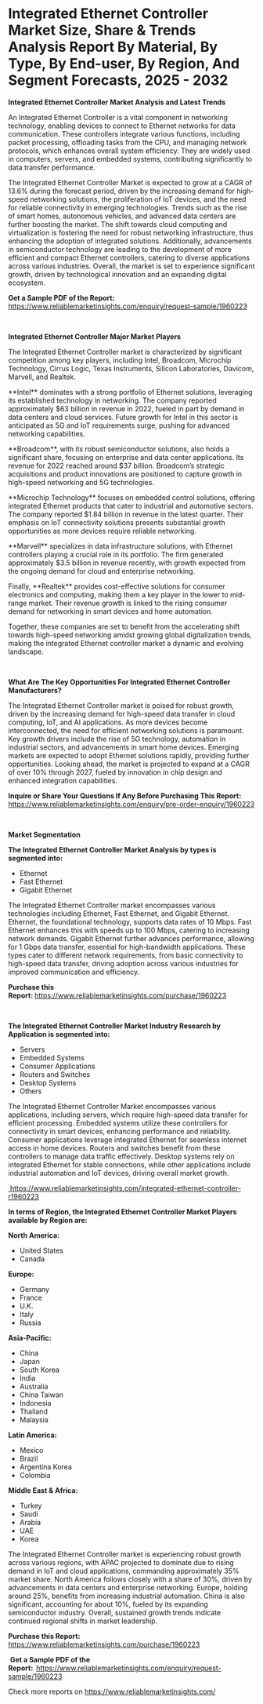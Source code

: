 <p><h1>Integrated Ethernet Controller Market Size, Share & Trends Analysis Report By Material, By Type, By End-user, By Region, And Segment Forecasts, 2025 - 2032</h1></p><p><strong>Integrated Ethernet Controller Market Analysis and Latest Trends</strong></p>
<p><p>An Integrated Ethernet Controller is a vital component in networking technology, enabling devices to connect to Ethernet networks for data communication. These controllers integrate various functions, including packet processing, offloading tasks from the CPU, and managing network protocols, which enhances overall system efficiency. They are widely used in computers, servers, and embedded systems, contributing significantly to data transfer performance.</p><p>The Integrated Ethernet Controller Market is expected to grow at a CAGR of 13.6% during the forecast period, driven by the increasing demand for high-speed networking solutions, the proliferation of IoT devices, and the need for reliable connectivity in emerging technologies. Trends such as the rise of smart homes, autonomous vehicles, and advanced data centers are further boosting the market. The shift towards cloud computing and virtualization is fostering the need for robust networking infrastructure, thus enhancing the adoption of integrated solutions. Additionally, advancements in semiconductor technology are leading to the development of more efficient and compact Ethernet controllers, catering to diverse applications across various industries. Overall, the market is set to experience significant growth, driven by technological innovation and an expanding digital ecosystem.</p></p>
<p><strong>Get a Sample PDF of the Report:&nbsp;</strong> <a href="https://www.reliablemarketinsights.com/enquiry/request-sample/1960223?utm_campaign=1887&utm_medium=2&utm_source=Github&utm_content=ia&utm_term=12022025&utm_id=integrated-ethernet-controller">https://www.reliablemarketinsights.com/enquiry/request-sample/1960223</a></p>
<p>&nbsp;</p>
<p><strong>Integrated Ethernet Controller Major Market Players</strong></p>
<p><p>The Integrated Ethernet Controller market is characterized by significant competition among key players, including Intel, Broadcom, Microchip Technology, Cirrus Logic, Texas Instruments, Silicon Laboratories, Davicom, Marvell, and Realtek. </p><p>**Intel** dominates with a strong portfolio of Ethernet solutions, leveraging its established technology in networking. The company reported approximately $63 billion in revenue in 2022, fueled in part by demand in data centers and cloud services. Future growth for Intel in this sector is anticipated as 5G and IoT requirements surge, pushing for advanced networking capabilities.</p><p>**Broadcom**, with its robust semiconductor solutions, also holds a significant share, focusing on enterprise and data center applications. Its revenue for 2022 reached around $37 billion. Broadcom’s strategic acquisitions and product innovations are positioned to capture growth in high-speed networking and 5G technologies.</p><p>**Microchip Technology** focuses on embedded control solutions, offering integrated Ethernet products that cater to industrial and automotive sectors. The company reported $1.84 billion in revenue in the latest quarter. Their emphasis on IoT connectivity solutions presents substantial growth opportunities as more devices require reliable networking.</p><p>**Marvell** specializes in data infrastructure solutions, with Ethernet controllers playing a crucial role in its portfolio. The firm generated approximately $3.5 billion in revenue recently, with growth expected from the ongoing demand for cloud and enterprise networking.</p><p>Finally, **Realtek** provides cost-effective solutions for consumer electronics and computing, making them a key player in the lower to mid-range market. Their revenue growth is linked to the rising consumer demand for networking in smart devices and home automation.</p><p>Together, these companies are set to benefit from the accelerating shift towards high-speed networking amidst growing global digitalization trends, making the integrated Ethernet controller market a dynamic and evolving landscape.</p></p>
<p>&nbsp;</p>
<p><strong>What Are The Key Opportunities For Integrated Ethernet Controller Manufacturers?</strong></p>
<p><p>The Integrated Ethernet Controller market is poised for robust growth, driven by the increasing demand for high-speed data transfer in cloud computing, IoT, and AI applications. As more devices become interconnected, the need for efficient networking solutions is paramount. Key growth drivers include the rise of 5G technology, automation in industrial sectors, and advancements in smart home devices. Emerging markets are expected to adopt Ethernet solutions rapidly, providing further opportunities. Looking ahead, the market is projected to expand at a CAGR of over 10% through 2027, fueled by innovation in chip design and enhanced integration capabilities.</p></p>
<p><strong>Inquire or Share Your Questions If Any Before Purchasing This Report:</strong> <a href="https://www.reliablemarketinsights.com/enquiry/pre-order-enquiry/1960223?utm_campaign=1887&utm_medium=2&utm_source=Github&utm_content=ia&utm_term=12022025&utm_id=integrated-ethernet-controller">https://www.reliablemarketinsights.com/enquiry/pre-order-enquiry/1960223</a></p>
<p>&nbsp;</p>
<p><strong>Market Segmentation</strong></p>
<p><strong>The Integrated Ethernet Controller Market Analysis by types is segmented into:</strong></p>
<p><ul><li>Ethernet</li><li>Fast Ethernet</li><li>Gigabit Ethernet</li></ul></p>
<p><p>The Integrated Ethernet Controller market encompasses various technologies including Ethernet, Fast Ethernet, and Gigabit Ethernet. Ethernet, the foundational technology, supports data rates of 10 Mbps. Fast Ethernet enhances this with speeds up to 100 Mbps, catering to increasing network demands. Gigabit Ethernet further advances performance, allowing for 1 Gbps data transfer, essential for high-bandwidth applications. These types cater to different network requirements, from basic connectivity to high-speed data transfer, driving adoption across various industries for improved communication and efficiency.</p></p>
<p><strong>Purchase this Report:&nbsp;</strong><a href="https://www.reliablemarketinsights.com/purchase/1960223?utm_campaign=1887&utm_medium=2&utm_source=Github&utm_content=ia&utm_term=12022025&utm_id=integrated-ethernet-controller">https://www.reliablemarketinsights.com/purchase/1960223</a></p>
<p>&nbsp;</p>
<p><strong>The Integrated Ethernet Controller Market Industry Research by Application is segmented into:</strong></p>
<p><ul><li>Servers</li><li>Embedded Systems</li><li>Consumer Applications</li><li>Routers and Switches</li><li>Desktop Systems</li><li>Others</li></ul></p>
<p><p>The Integrated Ethernet Controller Market encompasses various applications, including servers, which require high-speed data transfer for efficient processing. Embedded systems utilize these controllers for connectivity in smart devices, enhancing performance and reliability. Consumer applications leverage integrated Ethernet for seamless internet access in home devices. Routers and switches benefit from these controllers to manage data traffic effectively. Desktop systems rely on integrated Ethernet for stable connections, while other applications include industrial automation and IoT devices, driving overall market growth.</p></p>
<p><a href="https://www.reliablemarketinsights.com/integrated-ethernet-controller-r1960223?utm_campaign=1887&utm_medium=2&utm_source=Github&utm_content=ia&utm_term=12022025&utm_id=integrated-ethernet-controller">&nbsp;https://www.reliablemarketinsights.com/integrated-ethernet-controller-r1960223</a></p>
<p><strong>In terms of Region, the Integrated Ethernet Controller Market Players available by Region are:</strong></p>
<p>
    <p> <strong> North America: </strong>
        <ul>
            <li>United States</li>
            <li>Canada</li>
        </ul>
        </p> 
    <p> <strong> Europe: </strong>
        <ul>
            <li>Germany</li>
            <li>France</li>
            <li>U.K.</li>
            <li>Italy</li>
            <li>Russia</li>
        </ul>
        </p> 
    <p> <strong> Asia-Pacific: </strong>
        <ul>
            <li>China</li>
            <li>Japan</li>
            <li>South Korea</li>
            <li>India</li>
            <li>Australia</li>
            <li>China Taiwan</li>
            <li>Indonesia</li>
            <li>Thailand</li>
            <li>Malaysia</li>
        </ul>
        </p> 
    <p> <strong> Latin America: </strong>
        <ul>
            <li>Mexico</li>
            <li>Brazil</li>
            <li>Argentina Korea</li>
            <li>Colombia</li>
        </ul>
        </p> 
    <p> <strong> Middle East & Africa: </strong>
        <ul>
            <li>Turkey</li>
            <li>Saudi</li>
            <li>Arabia</li>
            <li>UAE</li>
            <li>Korea</li>
        </ul>
    </p>
    </p>
<p><p>The Integrated Ethernet Controller market is experiencing robust growth across various regions, with APAC projected to dominate due to rising demand in IoT and cloud applications, commanding approximately 35% market share. North America follows closely with a share of 30%, driven by advancements in data centers and enterprise networking. Europe, holding around 25%, benefits from increasing industrial automation. China is also significant, accounting for about 10%, fueled by its expanding semiconductor industry. Overall, sustained growth trends indicate continued regional shifts in market leadership.</p></p>
<p><strong>Purchase this Report: </strong><a href="https://www.reliablemarketinsights.com/purchase/1960223?utm_campaign=1887&utm_medium=2&utm_source=Github&utm_content=ia&utm_term=12022025&utm_id=integrated-ethernet-controller">https://www.reliablemarketinsights.com/purchase/1960223</a></p>
<p>&nbsp;<strong>Get a Sample PDF of the Report:&nbsp;&nbsp;</strong><a href="https://www.reliablemarketinsights.com/enquiry/request-sample/1960223?utm_campaign=1887&utm_medium=2&utm_source=Github&utm_content=ia&utm_term=12022025&utm_id=integrated-ethernet-controller">https://www.reliablemarketinsights.com/enquiry/request-sample/1960223</a></p>
<p><strong></strong></p>
<p>Check more reports on <a href="https://www.reliablemarketinsights.com/?utm_campaign=1887&utm_medium=2&utm_source=Github&utm_content=ia&utm_term=12022025&utm_id=integrated-ethernet-controller">https://www.reliablemarketinsights.com/</a></p>